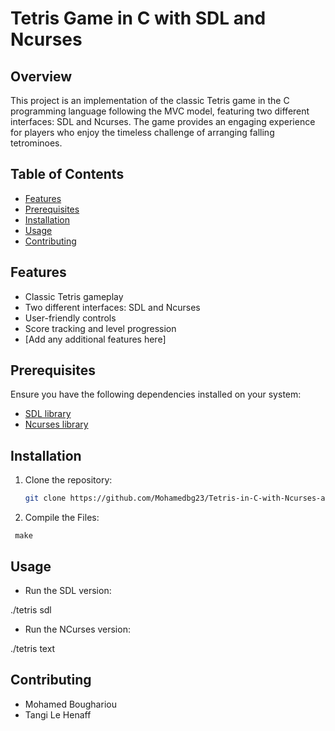 # Tetris Game in C with SDL and Ncurses

## Overview

This project is an implementation of the classic Tetris game in the C programming language following the MVC model, featuring two different interfaces: SDL and Ncurses. The game provides an engaging experience for players who enjoy the timeless challenge of arranging falling tetrominoes.

## Table of Contents

- [Features](#features)
- [Prerequisites](#prerequisites)
- [Installation](#installation)
- [Usage](#usage)
- [Contributing](#contributing)

## Features

- Classic Tetris gameplay
- Two different interfaces: SDL and Ncurses
- User-friendly controls
- Score tracking and level progression
- [Add any additional features here]

## Prerequisites

Ensure you have the following dependencies installed on your system:

- [SDL library](https://www.libsdl.org/)
- [Ncurses library](https://invisible-island.net/ncurses/)

## Installation

1. Clone the repository:

   ```bash
   git clone https://github.com/Mohamedbg23/Tetris-in-C-with-Ncurses-and-SDL.git

2. Compile the Files:

`
make`

## Usage 

- Run the SDL version:

./tetris sdl

- Run the NCurses version:

./tetris text

## Contributing
- Mohamed Boughariou
- Tangi Le Henaff

